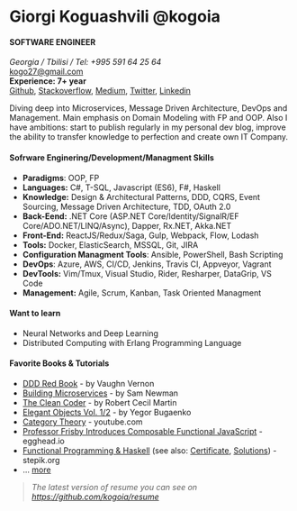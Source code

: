 # Giorgi Koguashvili @kogoia 

#### SOFTWARE ENGINEER

*Georgia / Tbilisi / Tel: +995 591 64 25 64* <br/>
[kogo27@gmail.com](mailto:kogo27@gmail.com)<br/> 
**Experience: 7+ year** <br/>
[Github](https://github.com/kogoia), [Stackoverflow](https://stackoverflow.com/users/5200896/kogoia), [Medium](https://medium.com/@kogoia), [Twitter](https://twitter.com/giokoguashvilli), [Linkedin](https://www.linkedin.com/in/giorgi-koguashvili)

Diving deep into Microservices, Message Driven Architecture, DevOps and Management. Main emphasis on Domain Modeling with FP and OOP. Also I have ambitions: start to publish regularly in my personal dev blog, improve the ability to transfer knowledge to perfection and create own IT Company.

#### Sofrware Enginering/Development/Managment Skills

 - **Paradigms**: OOP, FP
 - **Languages:** C#, T-SQL, Javascript (ES6), F#, Haskell
 - **Knowledge:**  Design & Architectural Patterns, DDD, CQRS, Event Sourcing, Message Driven Architecture, TDD, OAuth 2.0
 - **Back-Eend:** .NET Core (ASP.NET Core/Identity/SignalR/EF Core/ADO.NET/LINQ/Async), Dapper, Rx.NET, Akka.NET
 - **Front-End:** ReactJS/Redux/Saga, Gulp, Webpack, Flow, Lodash
 - **Tools:** Docker, ElasticSearch, MSSQL, Git, JIRA
 - **Configuration Managment Tools**: Ansible, PowerShell, Bash Scripting
 - **DevOps**: Azure, AWS, CI/CD, Jenkins, Travis CI, Appveyor, Vagrant
 - **DevTools:** Vim/Tmux, Visual Studio, Rider, Resharper, DataGrip, VS Code
 - **Management:** Agile, Scrum, Kanban, Task Oriented Managment 

#### Want to learn

 - Neural Networks and Deep Learning
 - Distributed Computing with Erlang Programming Language 
 
#### Favorite Books & Tutorials

* [DDD Red Book](https://g.co/kgs/HcmgUd) - by Vaughn Vernon 
* [Building Microservices](https://g.co/kgs/EkbKx1) - by Sam Newman 
* [The Clean Coder](https://g.co/kgs/C8M5Fq) - by Robert Cecil Martin
* [Elegant Objects Vol. 1/2](https://g.co/kgs/8oChQa) - by Yegor Bugaenko
* [Category Theory](https://www.youtube.com/watch?v=I8LbkfSSR58&list=PLbgaMIhjbmEnaH_LTkxLI7FMa2HsnawM_) - youtube.com
* [Professor Frisby Introduces Composable Functional JavaScript](https://egghead.io/courses/professor-frisby-introduces-composable-functional-javascript) - egghead.io
* [Functional Programming & Haskell](https://stepik.org/course/75/syllabus) (see also: [Certificate](https://stepik.org/certificate/6b271b1181c9aba4609fa53f15e0ebfcb6210087.pdf), [Solutions](https://github.com/kogoia/HaskellSamples)) - stepik.org 
* ... [more](https://github.com/kogoia/books)

> *The latest version of resume you can see on https://github.com/kogoia/resume*

